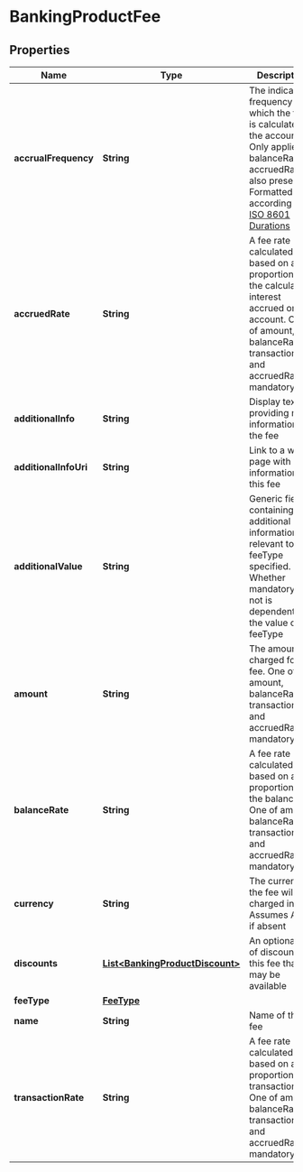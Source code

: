 
# BankingProductFee

## Properties
Name | Type | Description | Notes
------------ | ------------- | ------------- | -------------
**accrualFrequency** | **String** | The indicative frequency with which the fee is calculated on the account. Only applies if balanceRate or accruedRate is also present. Formatted according to [ISO 8601 Durations](https://en.wikipedia.org/wiki/ISO_8601#Durations) |  [optional]
**accruedRate** | **String** | A fee rate calculated based on a proportion of the calculated interest accrued on the account. One of amount, balanceRate, transactionRate and accruedRate is mandatory |  [optional]
**additionalInfo** | **String** | Display text providing more information on the fee |  [optional]
**additionalInfoUri** | **String** | Link to a web page with more information on this fee |  [optional]
**additionalValue** | **String** | Generic field containing additional information relevant to the feeType specified. Whether mandatory or not is dependent on the value of feeType |  [optional]
**amount** | **String** | The amount charged for the fee. One of amount, balanceRate, transactionRate and accruedRate is mandatory | 
**balanceRate** | **String** | A fee rate calculated based on a proportion of the balance. One of amount, balanceRate, transactionRate and accruedRate is mandatory |  [optional]
**currency** | **String** | The currency the fee will be charged in. Assumes AUD if absent |  [optional]
**discounts** | [**List&lt;BankingProductDiscount&gt;**](BankingProductDiscount.md) | An optional list of discounts to this fee that may be available |  [optional]
**feeType** | [**FeeType**](FeeType.md) |  | 
**name** | **String** | Name of the fee | 
**transactionRate** | **String** | A fee rate calculated based on a proportion of a transaction. One of amount, balanceRate, transactionRate and accruedRate is mandatory |  [optional]



